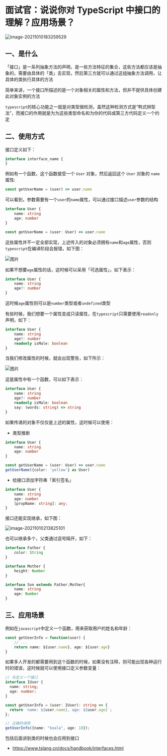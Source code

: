 # 面试官：说说你对 TypeScript 中接口的理解？应用场景？

![image-20211010183259529](https://cdn.jsdelivr.net/gh/IceRain-mvc/cdn/img/image-20211010183259529.png)

## 一、是什么

「接口」是一系列抽象方法的声明，是一些方法特征的集合，这些方法都应该是抽象的，需要由具体的「类」去实现，然后第三方就可以通过这组抽象方法调用，让具体的类执行具体的方法

简单来讲，一个接口所描述的是一个对象相关的属性和方法，但并不提供具体创建此对象实例的方法

`typescript`的核心功能之一就是对类型做检测，虽然这种检测方式是“鸭式辨型法”，而接口的作用就是为为这些类型命名和为你的代码或第三方代码定义一个约定

## 二、使用方式

接口定义如下：

```ts
interface interface_name { 
}
```

例如有一个函数，这个函数接受一个 `User` 对象，然后返回这个 `User` 对象的 `name` 属性:

```ts
const getUserName = (user) => user.name
```

可以看到，参数需要有一个`user`的`name`属性，可以通过接口描述`user`参数的结构

```ts
interface User {
    name: string
    age: number
}

const getUserName = (user: User) => user.name
```

这些属性并不一定全部实现，上述传入的对象必须拥有`name`和`age`属性，否则`typescript`在编译阶段会报错，如下图：

![图片](https://cdn.jsdelivr.net/gh/IceRain-mvc/cdn/img/image-20211010213651054.png)

如果不想要`age`属性的话，这时候可以采用「可选属性」，如下表示：

```ts
interface User {
    name: string
    age?: number
}
```

这时候`age`属性则可以是`number`类型或者`undefined`类型

有些时候，我们想要一个属性变成只读属性，在`typescript`只需要使用`readonly`声明，如下：

```ts
interface User {
    name: string
    age?: number
    readonly isMale: boolean
}
```

当我们修改属性的时候，就会出现警告，如下所示：

![图片](https://cdn.jsdelivr.net/gh/IceRain-mvc/cdn/img/640-20210928214145793)

这是属性中有一个函数，可以如下表示：

```ts
interface User {
    name: string
    age?: number
    readonly isMale: boolean
    say: (words: string) => string
}
```

如果传递的对象不仅仅是上述的属性，这时候可以使用：

- 类型推断

```ts
interface User {
    name: string
    age: number
}

const getUserName = (user: User) => user.name
getUserName({color: 'yellow'} as User)
```

- 给接口添加字符串「索引签名」

```ts
interface User {
    name: string
    age: number
    [propName: string]: any;
}
```

接口还能实现继承，如下图：

![image-20211010213825101](https://cdn.jsdelivr.net/gh/IceRain-mvc/cdn/img/image-20211010213825101.png)

也可以继承多个，父类通过逗号隔开，如下：

```ts
interface Father {
    color: String
}

interface Mother {
    height: Number
}

interface Son extends Father,Mother{
    name: string
    age: Number
}
```

## 三、应用场景

例如在`javascript`中定义一个函数，用来获取用户的姓名和年龄：

```ts
const getUserInfo = function(user) { 
    // ...
    return name: ${user.name}, age: ${user.age} 
}
```

如果多人开发的都需要用到这个函数的时候，如果没有注释，则可能出现各种运行时的错误，这时候就可以使用接口定义参数变量：

```ts
// 先定义一个接口
interface IUser {
  name: string;
  age: number;
}

const getUserInfo = (user: IUser): string => {
  return `name: ${user.name}, age: ${user.age}`;
};

// 正确的调用
getUserInfo({name: "koala", age: 18});
```

包括后面讲到类的时候也会应用到接口

- https://www.tslang.cn/docs/handbook/interfaces.html